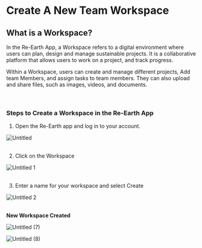 # Create A New Team Workspace

## What is a Workspace?

In the Re-Earth App, a Workspace refers to a digital environment where users can plan, design and manage sustainable projects. It is a collaborative platform that allows users to work on a project, and track progress.

Within a Workspace, users can create and manage different projects, Add team Members, and assign tasks to team members. They can also upload and share files, such as images, videos, and documents.
<br>
<br>
<br>

### Steps to Create a Workspace in the Re-Earth App

1. Open the Re-Earth app and log in to your account.

![Untitled](https://github.com/CS-eukarya/User-Manual-English-/assets/154571156/55817720-bf41-4dff-9da0-2667b713107d)
<br>
<br>

2. Click on the Workspace

![Untitled 1](https://github.com/CS-eukarya/User-Manual-English-/assets/154571156/d03f4cee-8299-4e6e-9933-e9c6000c527e)
<br>
<br>

3. Enter a name for your workspace and select Create

![Untitled 2](https://github.com/CS-eukarya/User-Manual-English-/assets/154571156/1599f531-cb42-4e20-baa2-e5426a54925e)
<br>
<br>

**New Workspace Created**          

![Untitled (7)](https://github.com/CS-eukarya/User-Manual-English-/assets/154571156/90d429a6-db13-4793-bcc6-5605d437c7c2)

![Untitled (8)](https://github.com/CS-eukarya/User-Manual-English-/assets/154571156/2921fd58-5ac6-4c62-a223-d02485a0b42a)

